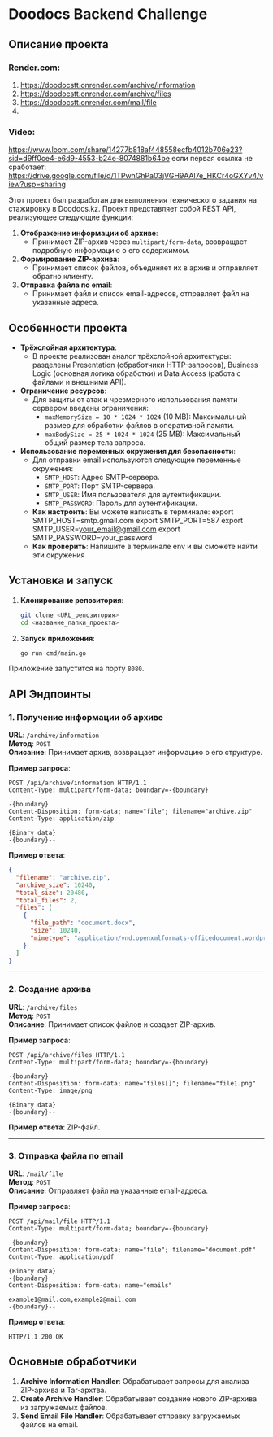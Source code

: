 
# Doodocs Backend Challenge

## Описание проекта

### Render.com:
1. https://doodocstt.onrender.com/archive/information
2. https://doodocstt.onrender.com/archive/files
3. https://doodocstt.onrender.com/mail/file
4. 
### Video:
https://www.loom.com/share/14277b818af448558ecfb4012b706e23?sid=d9ff0ce4-e6d9-4553-b24e-8074881b64be
если первая ссылка не сработает: https://drive.google.com/file/d/1TPwhGhPa03jVGH9AAl7e_HKCr4oGXYv4/view?usp=sharing

Этот проект был разработан для выполнения технического задания на стажировку в Doodocs.kz. Проект представляет собой REST API, реализующее следующие функции:

1. **Отображение информации об архиве**:
    - Принимает ZIP-архив через `multipart/form-data`, возвращает подробную информацию о его содержимом.
2. **Формирование ZIP-архива**:
    - Принимает список файлов, объединяет их в архив и отправляет обратно клиенту.
3. **Отправка файла по email**:
    - Принимает файл и список email-адресов, отправляет файл на указанные адреса.

## Особенности проекта

- **Трёхслойная архитектура**:
    - В проекте реализован аналог трёхслойной архитектуры: разделены Presentation (обработчики HTTP-запросов), Business Logic (основная логика обработки) и Data Access (работа с файлами и внешними API).
- **Ограничение ресурсов**:
    - Для защиты от атак и чрезмерного использования памяти сервером введены ограничения:
        - `maxMemorySize = 10 * 1024 * 1024` (10 MB): Максимальный размер для обработки файлов в оперативной памяти.
        - `maxBodySize = 25 * 1024 * 1024` (25 MB): Максимальный общий размер тела запроса.
- **Использование переменных окружения для безопасности**:
    - Для отправки email используются следующие переменные окружения:
        - `SMTP_HOST`: Адрес SMTP-сервера.
        - `SMTP_PORT`: Порт SMTP-сервера.
        - `SMTP_USER`: Имя пользователя для аутентификации.
        - `SMTP_PASSWORD`: Пароль для аутентификации.
    - **Как настроить**:
      Вы можете написать в терминале:
      export SMTP_HOST=smtp.gmail.com
      export SMTP_PORT=587
      export SMTP_USER=your_email@gmail.com
      export SMTP_PASSWORD=your_password
    - **Как проверить**:
      Напишите в терминале env и вы сможете найти эти окружения

## Установка и запуск

1. **Клонирование репозитория**:

    ```bash
    git clone <URL_репозитория>
    cd <название_папки_проекта>
    ```

2. **Запуск приложения**:

    ```bash
    go run cmd/main.go
    ```

Приложение запустится на порту `8080`.

## API Эндпоинты

### 1. Получение информации об архиве

**URL**: `/archive/information`  
**Метод**: `POST`  
**Описание**: Принимает архив, возвращает информацию о его структуре.

**Пример запроса**:

```http
POST /api/archive/information HTTP/1.1
Content-Type: multipart/form-data; boundary=-{boundary}

-{boundary}
Content-Disposition: form-data; name="file"; filename="archive.zip"
Content-Type: application/zip

{Binary data}
-{boundary}--
```

**Пример ответа**:

```json
{
  "filename": "archive.zip",
  "archive_size": 10240,
  "total_size": 20480,
  "total_files": 2,
  "files": [
    {
      "file_path": "document.docx",
      "size": 10240,
      "mimetype": "application/vnd.openxmlformats-officedocument.wordprocessingml.document"
    }
  ]
}
```

---

### 2. Создание архива

**URL**: `/archive/files`  
**Метод**: `POST`  
**Описание**: Принимает список файлов и создает ZIP-архив.

**Пример запроса**:

```http
POST /api/archive/files HTTP/1.1
Content-Type: multipart/form-data; boundary=-{boundary}

-{boundary}
Content-Disposition: form-data; name="files[]"; filename="file1.png"
Content-Type: image/png

{Binary data}
-{boundary}--
```

**Пример ответа**: ZIP-файл.

---

### 3. Отправка файла по email

**URL**: `/mail/file`  
**Метод**: `POST`  
**Описание**: Отправляет файл на указанные email-адреса.

**Пример запроса**:

```http
POST /api/mail/file HTTP/1.1
Content-Type: multipart/form-data; boundary=-{boundary}

-{boundary}
Content-Disposition: form-data; name="file"; filename="document.pdf"
Content-Type: application/pdf

{Binary data}
-{boundary}
Content-Disposition: form-data; name="emails"

example1@mail.com,example2@mail.com
-{boundary}--
```

**Пример ответа**:

```http
HTTP/1.1 200 OK
```

## Основные обработчики

1. **Archive Information Handler**: Обрабатывает запросы для анализа ZIP-архива и Tar-архтва.
2. **Create Archive Handler**: Обрабатывает создание нового ZIP-архива из загружаемых файлов.
3. **Send Email File Handler**: Обрабатывает отправку загружаемых файлов на email.

